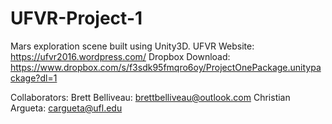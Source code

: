# UFVR-Project-1
Mars exploration scene built using Unity3D.
UFVR Website: https://ufvr2016.wordpress.com/
Dropbox Download: https://www.dropbox.com/s/f3sdk95fmqro6oy/ProjectOnePackage.unitypackage?dl=1

Collaborators:
Brett Belliveau: brettbelliveau@outlook.com
Christian Argueta: cargueta@ufl.edu
